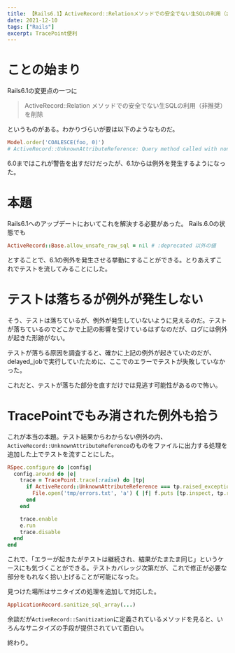 ```yaml
---
title: 【Rails6.1】ActiveRecord::Relationメソッドでの安全でない生SQLの利用（非推奨）を削除への対応
date: 2021-12-10
tags: ["Rails"]
excerpt: TracePoint便利
---
```


# ことの始まり

Rails6.1の変更点の一つに

> ActiveRecord::Relation メソッドでの安全でない生SQLの利用（非推奨）を削除

というものがある。わかりづらいが要は以下のようなものだ。

```ruby
Model.order('COALESCE(foo, 0)')
# ActiveRecord::UnknownAttributeReference: Query method called with non-attribute argument(s): "COALESCE(foo, 0)"
```

6.0まではこれが警告を出すだけだったが、6.1からは例外を発生するようになった。

# 本題

Rails6.1へのアップデートにおいてこれを解決する必要があった。
Rails.6.0の状態でも

```ruby
ActiveRecord::Base.allow_unsafe_raw_sql = nil # :deprecated 以外の値
```

とすることで、6.1の例外を発生させる挙動にすることができる。とりあえずこれでテストを流してみることにした。

# テストは落ちるが例外が発生しない

そう、テストは落ちているが、例外が発生していないように見えるのだ。テストが落ちているのでどこかで上記の影響を受けているはずなのだが、ログには例外が起きた形跡がない。

テストが落ちる原因を調査すると、確かに上記の例外が起きていたのだが、delayed_jobで実行していたために、ここでのエラーでテストが失敗していなかった。

これだと、テストが落ちた部分を直すだけでは見逃す可能性があるので怖い。

# TracePointでもみ消された例外も拾う

これが本当の本題。テスト結果からわからない例外の内、`ActiveRecord::UnknownAttributeReference`のものをファイルに出力する処理を追加した上でテストを流すことにした。

```ruby
RSpec.configure do |config|
  config.around do |e|
    trace = TracePoint.trace(:raise) do |tp|
      if ActiveRecord::UnknownAttributeReference === tp.raised_exception
        File.open('tmp/errors.txt', 'a') { |f| f.puts [tp.inspect, tp.raised_exception, nil] }
      end
    end

    trace.enable
    e.run
    trace.disable
  end
end
```

これで、「エラーが起きたがテストは継続され、結果がたまたま同じ」というケースにも気づくことができる。テストカバレッジ次第だが、これで修正が必要な部分をもれなく拾い上げることが可能になった。

見つけた場所はサニタイズの処理を追加して対応した。

```ruby
ApplicationRecord.sanitize_sql_array(...)
```

余談だが`ActiveRecord::Sanitization`に定義されているメソッドを見ると、いろんなサニタイズの手段が提供されていて面白い。

終わり。
